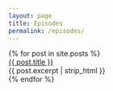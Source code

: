 ```yaml
---
layout: page
title: Episodes
permalink: /episodes/
---
```


<div>
  {% for post in site.posts %}
    <div>
        <div><a href="{{ post.url }}">{{ post.title }}</a></div>
        <div>{{ post.excerpt | strip_html }}</div>
    </div>
  {% endfor %}
</div>
